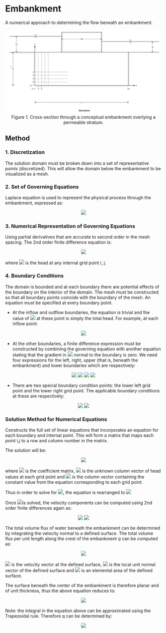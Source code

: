 # Embankment
A numerical approach to determining the flow beneath an embankment.

<p align="center">
  <img src="https://github.com/danieldiamond/embankment/blob/master/embankment_diagram.jpg">
  Figure 1. Cross-section through a conceptual embankment overlying a permeable stratum.
</p>


## Method

### 1. Discretization
The solution domain must be broken down into a set of representative points (discretized). This will allow the domain below the embankment to be visualized as a mesh.

### 2. Set of Governing Equations
Laplace equation is used to represent the physical process through the embankment, expressed as:
<p align="center">
  <img src="https://latex.codecogs.com/gif.latex?$$\nabla^2&space;H=\frac{\partial^2&space;H}{\partial&space;x^2}+\frac{\partial^2&space;H}{\partial&space;y^2}$$">
</p>

### 3. Numerical Representation of Governing Equations
Using partial derivatives that are accurate to second order in the mesh spacing. The 2nd order finite difference equation is:
<p align="center">
<img src="https://latex.codecogs.com/gif.latex?$$-−2(h^2+k^2)H_{i,j}+k^2&space;H_{i-1,j}+k^2&space;H_{i+1,j}&plus;h^2&space;H_{i,j-1}+h^2&space;H_{i,j+1}=0$$">
</p>

where <img src="https://latex.codecogs.com/gif.latex?$H_{i,j}$">  is the head at any internal grid point i, j.

### 4. Boundary Conditions
The domain is bounded and at each boundary there are potential effects of the boundary on the interior of the domain. The mesh must be constructed so that all boundary points coincide with the boundary of the mesh. An equation must be specified at every boundary point.

- At the inflow and outflow boundaries, the equation is trivial and the value of <img src="https://latex.codecogs.com/gif.latex?$H_{i,j}$">  at these point is simply the total head. For example, at each inflow point: 
<p align="center">
<img src="https://latex.codecogs.com/gif.latex?$$H_{i,j}=h_1$$">
</p>

- At the other boundaries, a finite difference expression must be constructed by combining the governing equation with another equation stating that the gradient in <img src="https://latex.codecogs.com/gif.latex?$$H$$"> normal to the boundary is zero. We need four expressions for the left, right, upper (that is, beneath the embankment) and lower boundaries which are respectively:
<p align="center">
<img src="https://latex.codecogs.com/gif.latex?$$−-2(h^2+k^2)H_{i,j}+2k^2&space;H_{i+1,j}+h^2&space;H_{i,j-1}+h^2&space;H_{i,j+1}=0$$">

<img src="https://latex.codecogs.com/gif.latex?$$−-2(h^2+k^2)H_{i,j}+2k^2&space;H_{i-1,j}+h^2&space;H_{i,j-1}+h^2&space;H_{i,j+1}=0$$">

<img src="https://latex.codecogs.com/gif.latex?$$-−2(h^2+k^2)H_{i,j}+k^2&space;H_{i-1,j}+k^2&space;H_{i+1,j}+2h^2&space;H_{i,j-1}=0$$">

<img src="https://latex.codecogs.com/gif.latex?$$−-2(h^2+k^2)H_{i,j}+k^2&space;H_{i-1,j}+k^2&space;H_{i+1,j}+2h^2&space;H_{i,j+1}=0$$">
</p>

- There are two special boundary condition points: the lower left grid point and the lower right grid point. The applicable boundary conditions at these are respectively: 
<p align="center">
<img src="https://latex.codecogs.com/gif.latex?$$-−2(h^2+k^2)H_{i,j}+2k^2&space;H_{i+1,j}+2h^2&space;H_{i,j+1}=0$$">

<img src="https://latex.codecogs.com/gif.latex?$$−-2(h^2+k^2)H_{i,j}+2k^2&space;H_{i-1,j}+2h^2&space;H_{i,j+1}=0$$">
</p>

### Solution Method for Numerical Equations
Constructs the full set of linear equations that incorporates an equation for each boundary and internal point. This will form a matrix that maps each point i,j to a row and column number in the matrix.

The solution will be:
<p align="center">
<img src="https://latex.codecogs.com/gif.latex?$$A&space;\hat&space;H&space;=\hat&space;b$$">
</p>

where <img src="https://latex.codecogs.com/gif.latex?$$A$$"> is the coefficient matrix, <img src="https://latex.codecogs.com/gif.latex?$$\hat&space;H$$"> is the unknown column vector of head values at each grid point and <img src="https://latex.codecogs.com/gif.latex?$$\hat&space;b$$"> is the column vector containing the constant value from the equation corresponding to each grid point.

Thus in order to solve for <img src="https://latex.codecogs.com/gif.latex?$$\hat&space;H$$">, the equation is rearranged to <img src="https://latex.codecogs.com/gif.latex?$$\hat&space;H=A^{-1}\hat&space;b$$">
</p>

Once <img src="https://latex.codecogs.com/gif.latex?$$\hat&space;H$$">is solved, the velocity components can be computed using 2nd order finite differences again as:
<p align="center">
<img src="https://latex.codecogs.com/gif.latex?$$u=-K&space;\frac{\partial^2&space;H}{\partial&space;x^2}=\frac{H_{i-1,j}+H_{i+1,j}}{2h}$$">

<img src="https://latex.codecogs.com/gif.latex?$$v=-K&space;\frac{\partial^2&space;H}{\partial&space;y^2}=\frac{H_{i,j-1}+H_{i,j+1}}{2k}$$">
</p>

The total volume flux of water beneath the embankment can be determined by integrating the velocity normal to a defined surface. The total volume flux per unit length along the crest of the embankment $q$ can be computed as:
<p align="center">
<img src="https://latex.codecogs.com/gif.latex?$$q=\oint&space;\vec{u}&space;\cdot&space;\hat&space;n&space;\partial&space;A$$">
</p>

<img src="https://latex.codecogs.com/gif.latex?$$u$$"> is the velocity vector at the defined surface, <img src="https://latex.codecogs.com/gif.latex?$$\hat&space;n$$"> is the local unit normal vector of the defined surface and <img src="https://latex.codecogs.com/gif.latex?$\partial&space;$$A$$"> is an elemental area of the defined surface. 

The surface beneath the center of the embankment is therefore planar and of unit thickness, thus the above equation reduces to:
<p align="center">
<img src="https://latex.codecogs.com/gif.latex?$$q=\int_{0}^{D}&space;u(y)&space;\partial&space;y$$">
</p>

Note: the integral in the equation above can be approximated using the Trapezoidal rule. Therefore q can be determined by:
<p align="center">
<img src="https://latex.codecogs.com/gif.latex?$$q=\int_{0}^{D}&space;u(y)&space;\partial&space;y&space;\approx&space;k&space;(\frac{u_{i,1}}{2}+u_{i,2}+u_{i,3}+u_{i,4}+...+u_{i.n-1}+u_{i,n}+\frac{u_{i,n+1}}{2})$$">
</p>
